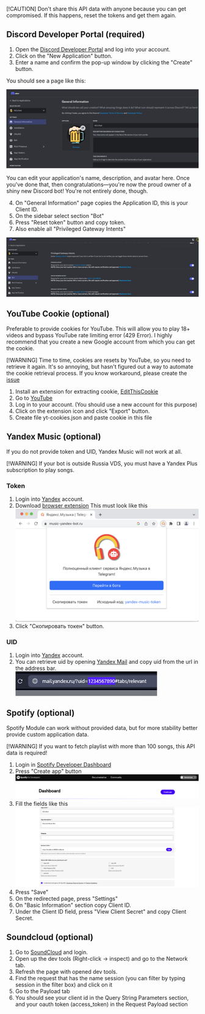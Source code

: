 [!CAUTION]
Don't share this API data with anyone because you can get compromised.
If this happens, reset the tokens and get them again.

## Discord Developer Portal (required)

1. Open the [Discord Developer Portal](https://discord.com/developers/applications) and log into your account.
2. Click on the "New Application" button.
3. Enter a name and confirm the pop-up window by clicking the "Create" button.

You should see a page like this:

![discord-dev-selected-app](./images/discord-dev-selected-app.png)

You can edit your application's name, description, and avatar here. Once you've done that, then congratulations—you're now the proud owner of a shiny new Discord bot! You're not entirely done, though.

4. On "General Information" page copies the Application ID, this is your Client ID.
5. On the sidebar select section "Bot"
6. Press "Reset token" button and copy token.
7. Also enable all "Privileged Gateway Intents"

![discord-dev-enable-intents](./images/discord-dev-enable-intents.png)

## YouTube Cookie (optional)
Preferable to provide cookies for YouTube.
This will allow you to play 18+ videos and bypass YouTube rate limiting error (429 Error).
I highly recommend that you create a new Google account from which you can get the cookie.

[!WARNING]
Time to time, cookies are resets by YouTube, so you need to retrieve it again.
It's so annoying, but hasn't figured out a way to automate the cookie retrieval process.
If you know workaround, please create the [issue](https://github.com/AlexInCube/AlCoTest/issues/new/choose)

1. Install an extension for extracting cookie, [EditThisCookie](https://www.editthiscookie.com/blog/2014/03/install-editthiscookie/)
2. Go to [YouTube](https://www.youtube.com/)
3. Log in to your account. (You should use a new account for this purpose)
4. Click on the extension icon and click "Export" button.
5. Create file yt-cookies.json and paste cookie in this file

## Yandex Music (optional)
If you do not provide token and UID, Yandex Music will not work at all.

[!WARNING]
If your bot is outside Russia VDS, you must have a Yandex Plus subscription to play songs.

### Token
1. Login into [Yandex](https://passport.yandex.ru/auth) account. 
2. Download [browser extension](https://chromewebstore.google.com/detail/yandex-music-token/lcbjeookjibfhjjopieifgjnhlegmkib)
This must look like this ![yandex-extension](./images/yandex-music-extension.png)
3. Click "Скопировать токен" button.

### UID
1. Login into [Yandex](https://passport.yandex.ru/auth) account.
2. You can retrieve uid by opening [Yandex Mail](https://mail.yandex.ru) and copy uid from the url in the address bar.
![yandex-uid](./images/yandex-music-uid.png)

## Spotify (optional)
Spotify Module can work without provided data, but for more stability better provide custom application data.

[!WARNING]
If you want to fetch playlist with more than 100 songs, this API data is required!

1. Login in [Spotify Developer Dashboard](https://developer.spotify.com/dashboard)
2. Press "Create app" button![Spotify Dev Main](images/spotify-dev-main.png)
3. Fill the fields like this![Spotify Dev Create App](./images/spotify-dev-create-app.png)
4. Press "Save"
5. On the redirected page, press "Settings"
6. On "Basic Information" section copy Client ID.
7. Under the Client ID field, press "View Client Secret" and copy Client Secret.

## Soundcloud (optional)

1. Go to [SoundCloud](https://soundcloud.com) and login.
2. Open up the dev tools (Right-click -> inspect) and go to the Network tab.
3. Refresh the page with opened dev tools.
4. Find the request that has the name session (you can filter by typing session in the filter box) and click on it
5. Go to the Payload tab
6. You should see your client id in the Query String Parameters section, and your oauth token (access_token) in the Request Payload section
